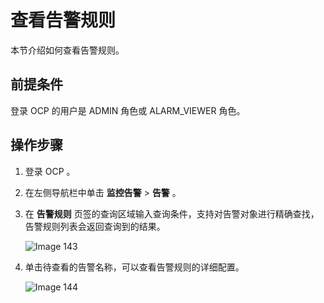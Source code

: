 # 查看告警规则

本节介绍如何查看告警规则。

## 前提条件

登录 OCP 的用户是 ADMIN 角色或 ALARM_VIEWER 角色。

## 操作步骤

1. 登录 OCP 。

2. 在左侧导航栏中单击 **监控告警** \> **告警** 。

3. 在 **告警规则** 页签的查询区域输入查询条件，支持对告警对象进行精确查找，告警规则列表会返回查询到的结果。

   ![Image 143](https://obbusiness-private.oss-cn-shanghai.aliyuncs.com/doc/img/ocp/421/alarm/%E5%91%8A%E8%AD%A6%E6%A6%82%E8%BF%B0-2.png)

4. 单击待查看的告警名称，可以查看告警规则的详细配置。

   ![Image 144](https://obbusiness-private.oss-cn-shanghai.aliyuncs.com/doc/img/ocp/401/%E5%91%8A%E8%AD%A6%E8%A7%84%E5%88%99%E8%AF%A6%E6%83%851.png)
